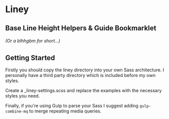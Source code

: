 # Liney
## Base Line Height Helpers & Guide Bookmarklet
###### _(Or a blhhgbm for short…)_

## Getting Started
Firstly you should copy the liney directory into your own Sass architecture. I personally have a third party directory which is included before my own styles.

Create a _liney-settings.scss and replace the examples with the necessary styles you need.

Finally, if you're using Gulp to parse your Sass I suggest adding `gulp-combine-mq` to merge repeating media queries.
